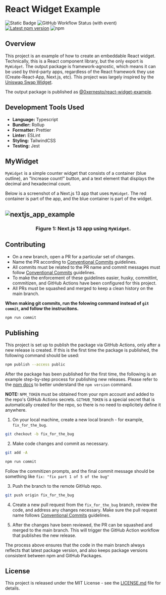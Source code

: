 # React Widget Example

![Static Badge](https://img.shields.io/badge/license-MIT-yellow)
![GitHub Workflow Status (with event)](https://img.shields.io/github/actions/workflow/status/0xernesto/react-widget-example/ci.yml?label=tests)
[![Latest npm version](https://img.shields.io/npm/v/%400xernesto%2Freact-widget-example?logo=npm&label=latest&color=blue)](https://www.npmjs.com/package/@0xernesto/react-widget-example)
![npm](https://img.shields.io/npm/dt/%400xernesto%2Freact-widget-example?label=downloads&color=green)

## Overview

This project is an example of how to create an embeddable React widget. Technically, this is a React component library, but the only export is `MyWidget`. The output package is framework-agnostic, which means it can be used by third-party apps, regardless of the React framework they use (Create-React-App, Next.js, etc). This project was largely inspired by the [Uniswap Swap Widget](https://github.com/Uniswap/widgets).

The output package is published as [@0xernesto/react-widget-example](https://www.npmjs.com/package/@0xernesto/react-widget-example).

## Development Tools Used

-   **Language:** Typescript
-   **Bundler:** Rollup
-   **Formatter:** Prettier
-   **Linter:** ESLint
-   **Styling:** TailwindCSS
-   **Testing:** Jest

## MyWidget

`MyWidget` is a simple counter widget that consists of a container (blue outline), an "Increase count!" button, and a text element that displays the decimal and hexadecimal count.

Below is a screenshot of a Next.js 13 app that uses `MyWidget`. The red container is part of the app, and the blue container is part of the widget.

## ![nextjs_app_example](https://github.com/0xernesto/react-widget-example/blob/main/src/assets/nextjsExample.png)

### <p align="center">Figure 1: Next.js 13 app using `MyWidget`.</p>

## Contributing

-   On a new branch, open a PR for a particular set of changes.
-   Name the PR according to [Conventional Commits](https://www.conventionalcommits.org/en/v1.0.0-beta.2/#specification) guidelines.
-   All commits must be related to the PR name and commit messages must follow [Conventional Commits](https://www.conventionalcommits.org/en/v1.0.0-beta.2/#specification) guidelines.
-   To make the enforcement of these guidelines easier, husky, commitlint, commitizen, and GitHub Actions have been configured for this project.
-   All PRs must be squashed and merged to keep a clean history on the main branch.

**When making git commits, run the folowing command instead of `git commit`, and follow the instrucitons.**

```sh
npm run commit
```

## Publishing

This project is set up to publish the package via GitHub Actions, only after a new release is created.
If this is the first time the package is published, the following command should be used:

```sh
npm publish --access public
```

After the package has been published for the first time, the following is an example step-by-step process for publishing new releases. Please refer to the [npm docs](https://docs.npmjs.com/cli/v8/commands/npm-version) to better understand the `npm version` command.

**NOTE:** `NPM_TOKEN` must be obtained from your npm account and added to the repo's GitHub Actions secrets. `GITHUB_TOKEN` is a special secret that is automatically created for the repo, so there is no need to explicitely define it anywhere.

1. On your local machine, create a new local branch - for example, `fix_for_the_bug`.

```sh
git checkout -b fix_for_the_bug
```

2. Make code changes and commit as necessary.

```sh
git add -A
```

```sh
npm run commit
```

Follow the commitizen prompts, and the final commit message should be something like `fix: "fix part 1 of 5 of the bug"`

3. Push the branch to the remote GitHub repo.

```sh
git push origin fix_for_the_bug
```

4. Create a new pull request from the `fix_for_the_bug` branch, review the code, and address any changes necessary. Make sure the pull request name follows [Conventional Commits](https://www.conventionalcommits.org/en/v1.0.0-beta.2/#specification) guidelines.

5. After the changes have been reviewed, the PR can be squashed and merged to the main branch. This will trigger the GitHub Action workflow that publishes the new release.

The process above ensures that the code in the main branch always reflects that latest package version, and also keeps package versions consistent between npm and GitHub Packages.

## License

This project is released under the MIT License - see the [LICENSE.md](https://github.com/0xernesto/react-widget-example/blob/main/LICENSE.md) file for details.
